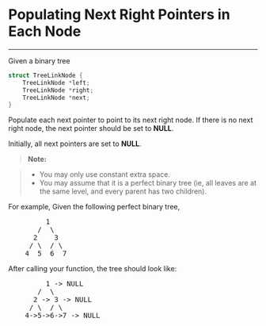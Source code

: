 # Populating Next Right Pointers in Each Node 

---
Given a binary tree
```c++
struct TreeLinkNode {
    TreeLinkNode *left;
    TreeLinkNode *right;
    TreeLinkNode *next;
}
```
Populate each next pointer to point to its next right node. If there is no next right node, the next pointer should be set to **NULL**.

Initially, all next pointers are set to **NULL**.
> **Note:**

> - You may only use constant extra space. 
> - You may assume that it is a perfect binary tree (ie, all leaves are at the same level, and every parent has two children).

For example,
Given the following perfect binary tree,
<pre>
         1
       /  \
      2    3
     / \  / \
    4  5  6  7
</pre>
After calling your function, the tree should look like:
<pre>
         1 -> NULL
       /  \
      2 -> 3 -> NULL
     / \  / \
    4->5->6->7 -> NULL
</pre>
